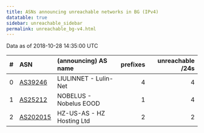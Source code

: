 ```yaml
---
title: ASNs announcing unreachable networks in BG (IPv4)
datatable: true
sidebar: unreachable_sidebar
permalink: unreachable_bg-v4.html
---
```


Data as of 2018-10-28 14:35:00 UTC


<div class="datatable-begin"></div>

|   # | ASN                                      | (announcing) AS name      |   prefixes |   unreachable /24s |
|----:|:-----------------------------------------|:--------------------------|-----------:|-------------------:|
|   0 | [AS39246](unreachable_AS39246-v4.html)   | LIULINNET - Lulin-Net     |          4 |                  4 |
|   1 | [AS25212](unreachable_AS25212-v4.html)   | NOBELUS - Nobelus EOOD    |          1 |                  4 |
|   2 | [AS202015](unreachable_AS202015-v4.html) | HZ-US-AS - HZ Hosting Ltd |          2 |                  2 |

<div class="datatable-end"></div>